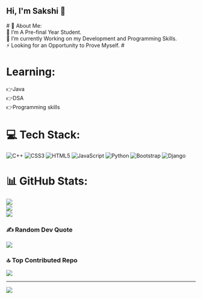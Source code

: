 <h2>Hi, I'm Sakshi 👋 </h2>
# 💫 About Me:<br>
🔭 I’m A Pre-final Year Student. <br>🌱 I’m currently Working on my Development and Programming Skills.<br>⚡ Looking for an Opportunity to Prove Myself.
# <h1>Learning:</h1>
👉Java<br>
👉DSA <br>
👉Programming skills


# 💻 Tech Stack:
![C++](https://img.shields.io/badge/c++-%2300599C.svg?style=for-the-badge&logo=c%2B%2B&logoColor=white) ![CSS3](https://img.shields.io/badge/css3-%231572B6.svg?style=for-the-badge&logo=css3&logoColor=white) ![HTML5](https://img.shields.io/badge/html5-%23E34F26.svg?style=for-the-badge&logo=html5&logoColor=white) ![JavaScript](https://img.shields.io/badge/javascript-%23323330.svg?style=for-the-badge&logo=javascript&logoColor=%23F7DF1E) ![Python](https://img.shields.io/badge/python-3670A0?style=for-the-badge&logo=python&logoColor=ffdd54) ![Bootstrap](https://img.shields.io/badge/bootstrap-%23563D7C.svg?style=for-the-badge&logo=bootstrap&logoColor=white) ![Django](https://img.shields.io/badge/django-%23092E20.svg?style=for-the-badge&logo=django&logoColor=white)
# 📊 GitHub Stats:
![](https://github-readme-stats.vercel.app/api?username=Sakshii15&theme=dark&hide_border=false&include_all_commits=false&count_private=false)<br/>
![](https://github-readme-streak-stats.herokuapp.com/?user=Sakshii15&theme=dark&hide_border=false)<br/>
![](https://github-readme-stats.vercel.app/api/top-langs/?username=Sakshii15&theme=dark&hide_border=false&include_all_commits=false&count_private=false&layout=compact)

### ✍️ Random Dev Quote
![](https://quotes-github-readme.vercel.app/api?type=horizontal&theme=radical)

### 🔝 Top Contributed Repo
![](https://github-contributor-stats.vercel.app/api?username=Sakshii15&limit=5&theme=dark&combine_all_yearly_contributions=true)

---
[![](https://visitcount.itsvg.in/api?id=Sakshii15&icon=0&color=0)](https://visitcount.itsvg.in)

<!-- Proudly created with GPRM ( https://gprm.itsvg.in ) -->


